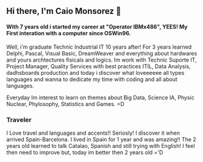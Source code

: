 ## Hi there, I'm Caio Monsorez  👋

#### With 7 years old i started my career at "Operator IBMx486", YEES! My First interation with a computer since OSWin96. 
Well, i'm graduate Technic Industrial IT 10 years after! For 3 years learned Delphi, Pascal, Visual Basic, DreamWeaver and everything about hardwares and yours archtectures fisicals and logics.
Im work with Technic Suporte IT, Project Manager, Quality Services with best practices ITIL, Data Analysis, dadhsboards production
and today i discover what loveeeeee all types languages and wanna to dedicate my time with coding and all about languages.

Everyday Im interest to learn on themes about Big Data, Science IA, Physic Nuclear, Phylosophy, Statistics and Games. =D

### Traveler

I Love travel and languages and accents!! Seriosly! I discover it when arrived Spain-Barcelona. I lived in Spain for 1 year and was amazing!! 
The 2 years old learned to talk Catalao, Spanish and still trying with English! I feel then need to improve but, today im better then 2 years old ='D

<!--
**CaioMonsorez/CaioMonsorez** is a ✨ _special_ ✨ repository because its `README.md` (this file) appears on your GitHub profile.

- 🔭 I’m currently working on my personal project ITBOOK
- 🌱 I’m currently learning JavaScript, CSS, MySQL, HTML and Bootstrap 4
- 👯 I’m looking to collaborate on HTML, CSS and Bootstrap 4
- 🤔 I’m looking for help with Python and Django

